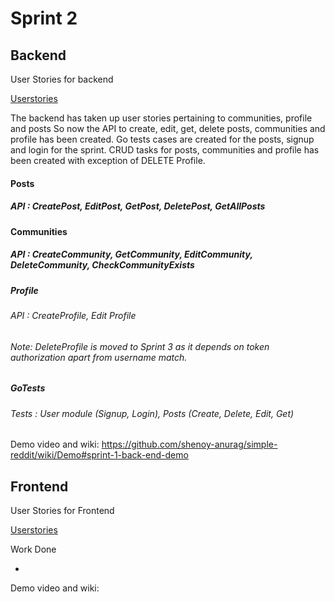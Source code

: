 # Sprint 2
## Backend
User Stories for backend

[Userstories](https://github.com/shenoy-anurag/simple-reddit/issues?q=is%3Aissue+label%3A%22User+Stories+-+BE%22+is%3Aclosed)

The backend has taken up user stories pertaining to communities, profile and posts
So now the API to create, edit, get, delete posts, communities and profile has been created. Go tests cases are created for the posts, signup and login for the sprint.
CRUD tasks for posts, communities and profile has been created with exception of DELETE Profile.

#### Posts
##### API : CreatePost, EditPost, GetPost, DeletePost, GetAllPosts

#### Communities
##### API : CreateCommunity, GetCommunity, EditCommunity, DeleteCommunity, CheckCommunityExists

##### Profile
###### API : CreateProfile, Edit Profile
###### Note: DeleteProfile is moved to Sprint 3 as it depends on token authorization apart from username match.

##### GoTests
###### Tests : User module (Signup, Login), Posts (Create, Delete, Edit, Get)

Demo video and wiki: <https://github.com/shenoy-anurag/simple-reddit/wiki/Demo#sprint-1-back-end-demo>

## Frontend
User Stories for Frontend

[Userstories](Link)

Work Done

*

Demo video and wiki: <link>
